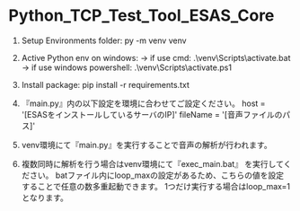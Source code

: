 # Python_TCP_Test_Tool_ESAS_Core

1. Setup Environments folder:
   py -m venv venv

2. Active Python env on windows:
   -> if use cmd:
   .\venv\Scripts\activate.bat
   -> if use windows powershell:
   .\venv\Scripts\activate.ps1

3. Install package:
   pip install -r requirements.txt

4. 『main.py』内の以下設定を環境に合わせてご設定ください。
host = '[ESASをインストールしているサーバのIP]'
fileName = '[音声ファイルのパス]'

5. venv環境にて『main.py』を実行することで音声の解析が行われます。

6. 複数同時に解析を行う場合はvenv環境にて『exec_main.bat』 を実行してください。
   batファイル内にloop_maxの設定があるため、こちらの値を設定することで任意の数多重起動できます。
   1つだけ実行する場合はloop_max=1となります。
